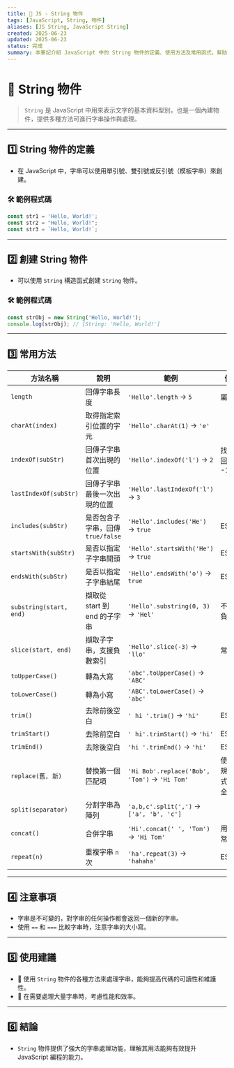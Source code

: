 ```yaml
---
title: 🔧 JS - String 物件
tags: [JavaScript, String, 物件]
aliases: [JS String, JavaScript String]
created: 2025-06-23
updated: 2025-06-23
status: 完成
summary: 本筆記介紹 JavaScript 中的 String 物件的定義、使用方法及常用函式，幫助理解字串的處理。
---
```


# 🔧 String 物件

> `String` 是 JavaScript 中用來表示文字的基本資料型別，也是一個內建物件，提供多種方法可進行字串操作與處理。

---
## 1️⃣ String 物件的定義

- 在 JavaScript 中，字串可以使用單引號、雙引號或反引號（模板字串）來創建。

### 🛠️ 範例程式碼

```javascript
const str1 = 'Hello, World!';
const str2 = "Hello, World!";
const str3 = `Hello, World!`;
```

---
## 2️⃣ 創建 String 物件

- 可以使用 `String` 構造函式創建 `String` 物件。

### 🛠️ 範例程式碼

```javascript
const strObj = new String('Hello, World!');
console.log(strObj); // [String: 'Hello, World!']
```

---
## 3️⃣ 常用方法

| 方法名稱                    | 說明                      | 範例                                            | 備註           |
| ----------------------- | ----------------------- | --------------------------------------------- | ------------ |
| `length`                | 回傳字串長度                  | `'Hello'.length` → `5`                        | 屬性           |
| `charAt(index)`         | 取得指定索引位置的字元             | `'Hello'.charAt(1)` → `'e'`                   |              |
| `indexOf(subStr)`       | 回傳子字串首次出現的位置            | `'Hello'.indexOf('l')` → `2`                  | 找不到回傳 -1     |
| `lastIndexOf(subStr)`   | 回傳子字串最後一次出現的位置          | `'Hello'.lastIndexOf('l')` → `3`              |              |
| `includes(subStr)`      | 是否包含子字串，回傳 `true/false` | `'Hello'.includes('He')` → `true`             | ES6+         |
| `startsWith(subStr)`    | 是否以指定子字串開頭              | `'Hello'.startsWith('He')` → `true`           | ES6+         |
| `endsWith(subStr)`      | 是否以指定子字串結尾              | `'Hello'.endsWith('o')` → `true`              | ES6+         |
| `substring(start, end)` | 擷取從 start 到 end 的子字串    | `'Hello'.substring(0, 3)` → `'Hel'`           | 不支援負數        |
| `slice(start, end)`     | 擷取子字串，支援負數索引            | `'Hello'.slice(-3)` → `'llo'`                 | 常用           |
| `toUpperCase()`         | 轉為大寫                    | `'abc'.toUpperCase()` → `'ABC'`               |              |
| `toLowerCase()`         | 轉為小寫                    | `'ABC'.toLowerCase()` → `'abc'`               |              |
| `trim()`                | 去除前後空白                  | `' hi '.trim()` → `'hi'`                      | ES5+         |
| `trimStart()`           | 去除前空白                   | `' hi'.trimStart()` → `'hi'`                  | ES10+        |
| `trimEnd()`             | 去除後空白                   | `'hi '.trimEnd()` → `'hi'`                    | ES10+        |
| `replace(舊, 新)`         | 替換第一個匹配項                | `'Hi Bob'.replace('Bob', 'Tom')` → `'Hi Tom'` | 使用正規表達式時可全替換 |
| `split(separator)`      | 分割字串為陣列                 | `'a,b,c'.split(',')` → `['a', 'b', 'c']`      |              |
| `concat()`              | 合併字串                    | `'Hi'.concat(' ', 'Tom')` → `'Hi Tom'`        | 用 `+` 更常見    |
| `repeat(n)`             | 重複字串 `n` 次              | `'ha'.repeat(3)` → `'hahaha'`                 | ES6+         |

---

## 4️⃣ 注意事項

- 字串是不可變的，對字串的任何操作都會返回一個新的字串。
- 使用 `==` 和 `===` 比較字串時，注意字串的大小寫。

---

## 5️⃣ 使用建議

- 🔹 使用 `String` 物件的各種方法來處理字串，能夠提高代碼的可讀性和維護性。
- 🔹 在需要處理大量字串時，考慮性能和效率。

---

## 6️⃣ 結論

- `String` 物件提供了強大的字串處理功能，理解其用法能夠有效提升 JavaScript 編程的能力。